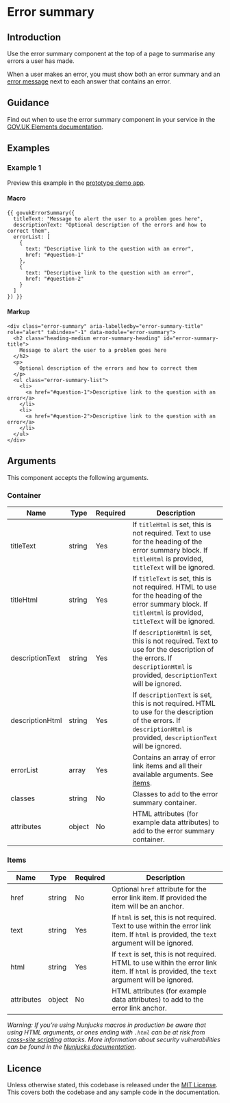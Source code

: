 # Error summary

## Introduction

Use the error summary component at the top of a page to summarise any errors a user has made.

When a user makes an error, you must show both an error summary and an [error message](https://govuk-prototype-kit-macros.herokuapp.com/examples/error-message/) next to each answer that contains an error.

## Guidance

Find out when to use the error summary component in your service in the [GOV.UK Elements documentation](http://govuk-elements.herokuapp.com/).

## Examples

### Example 1

Preview this example in the [prototype demo app](https://govuk-prototype-kit-macros.herokuapp.com/examples/error-summary/#example-1).

#### Macro
```
{{ govukErrorSummary({
  titleText: "Message to alert the user to a problem goes here",
  descriptionText: "Optional description of the errors and how to correct them",
  errorList: [
    {
      text: "Descriptive link to the question with an error",
      href: "#question-1"
    },
    {
      text: "Descriptive link to the question with an error",
      href: "#question-2"
    }
  ]
}) }}
```

#### Markup
```
<div class="error-summary" aria-labelledby="error-summary-title" role="alert" tabindex="-1" data-module="error-summary">
  <h2 class="heading-medium error-summary-heading" id="error-summary-title">
    Message to alert the user to a problem goes here
  </h2>
  <p>
    Optional description of the errors and how to correct them
  </p>
  <ul class="error-summary-list">
    <li>
      <a href="#question-1">Descriptive link to the question with an error</a>
    </li>
    <li>
      <a href="#question-2">Descriptive link to the question with an error</a>
    </li>
  </ul>
</div>
```

## Arguments

This component accepts the following arguments.

### Container

|Name|Type|Required|Description|
|---|---|---|---|
|titleText|string|Yes|If `titleHtml` is set, this is not required. Text to use for the heading of the error summary block. If `titleHtml` is provided, `titleText` will be ignored.|
|titleHtml|string|Yes|If `titleText` is set, this is not required. HTML to use for the heading of the error summary block. If `titleHtml` is provided, `titleText` will be ignored.|
|descriptionText|string|Yes|If `descriptionHtml` is set, this is not required. Text to use for the description of the errors. If `descriptionHtml` is provided, `descriptionText` will be ignored.|
|descriptionHtml|string|Yes|If `descriptionText` is set, this is not required. HTML to use for the description of the errors. If `descriptionHtml` is provided, `descriptionText` will be ignored.|
|errorList|array|Yes|Contains an array of error link items and all their available arguments. See [items](#items).|
|classes|string|No|Classes to add to the error summary container.|
|attributes|object|No|HTML attributes (for example data attributes) to add to the error summary container.|

### Items

|Name|Type|Required|Description|
|---|---|---|---|
|href|string|No|Optional `href` attribute for the error link item. If provided the item will be an anchor.|
|text|string|Yes|If `html` is set, this is not required. Text to use within the error link item. If `html` is provided, the `text` argument will be ignored.|
|html|string|Yes|If `text` is set, this is not required. HTML to use within the error link item. If `html` is provided, the `text` argument will be ignored.|
|attributes|object|No|HTML attributes (for example data attributes) to add to the error link anchor.|

*Warning: If you’re using Nunjucks macros in production be aware that using HTML arguments, or ones ending with `.html` can be at risk from [cross-site scripting](https://en.wikipedia.org/wiki/Cross-site_scripting) attacks. More information about security vulnerabilities can be found in the [Nunjucks documentation](https://mozilla.github.io/nunjucks/api.html#user-defined-templates-warning).*

## Licence

Unless otherwise stated, this codebase is released under the [MIT License](https://github.com/whatterz/govuk-prototype-kit-macros/blob/master/LICENSE). This covers both the codebase and any sample code in the documentation.